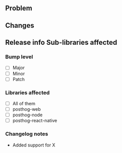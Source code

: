 ## Problem

<!-- Who are we building for, what are their needs, why is this important? -->

## Changes

<!-- What is changed and what information would be useful to a reviewer? -->

## Release info Sub-libraries affected

### Bump level

<!-- Please mark what level of change this is. -->

- [ ] Major
- [ ] Minor
- [ ] Patch

### Libraries affected

<!-- Please mark which libraries will require a version bump. -->

- [ ] All of them
- [ ] posthog-web
- [ ] posthog-node
- [ ] posthog-react-native

### Changelog notes

<!-- Add notes here that should be added to the changelogs. -->

- Added support for X
